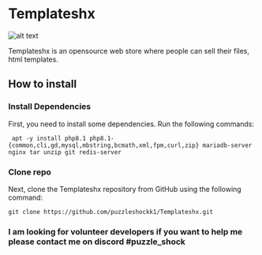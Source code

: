 # Templateshx
![alt text](https://img.shields.io/github/directory-file-count/puzzleshockk1/templateXZ?style=flat-square)<br /> 


Templateshx is an opensource web store where people can sell their files, html templates.

## How to install
### Install Dependencies 
First, you need to install some dependencies. Run the following commands:
```
 apt -y install php8.1 php8.1-{common,cli,gd,mysql,mbstring,bcmath,xml,fpm,curl,zip} mariadb-server nginx tar unzip git redis-server
```

### Clone repo
Next, clone the Templateshx repository from GitHub using the following command:
```
git clone https://github.com/puzzleshockk1/Templateshx.git 
```
### I am looking for volunteer developers if you want to help me please contact me on discord #puzzle_shock 
